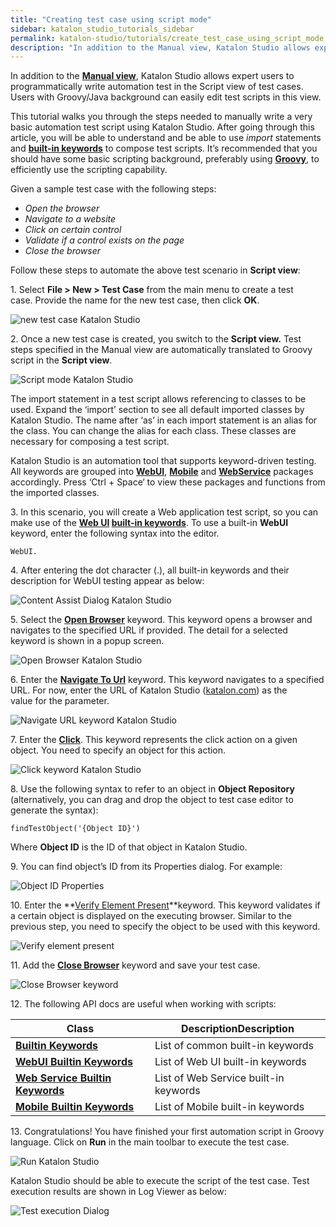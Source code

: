 ```yaml
---
title: "Creating test case using script mode"
sidebar: katalon_studio_tutorials_sidebar
permalink: katalon-studio/tutorials/create_test_case_using_script_mode.html
description: "In addition to the Manual view, Katalon Studio allows expert users to programmatically write automation test in the Script mode of test cases."
---
```

In addition to the **[Manual view](https://docs.katalon.com/x/9YEw)**, Katalon Studio allows expert users to programmatically write automation test in the Script view of test cases. Users with Groovy/Java background can easily edit test scripts in this view.

This tutorial walks you through the steps needed to manually write a very basic automation test script using Katalon Studio. After going through this article, you will be able to understand and be able to use _import_ statements and **[built-in keywords](https://docs.katalon.com/x/VQAM)** to compose test scripts. It’s recommended that you should have some basic scripting background, preferably using **[Groovy](http://groovy-lang.org/)**, to efficiently use the scripting capability.

Given a sample test case with the following steps:

*   _Open the browser_
*   _Navigate to a website_
*   _Click on certain control_
*   _Validate if a control exists on the page_
*   _Close the browser_

Follow these steps to automate the above test scenario in **Script view**:

1\. Select **File > New > Test Case** from the main menu to create a test case. Provide the name for the new test case, then click **OK**.

![new test case Katalon Studio](../../images/katalon-studio/tutorials/create_test_case_using_script_mode/1.-Katalon-new-test-case1.png)

2. Once a new test case is created, you switch to the **Script view.** Test steps specified in the Manual view are automatically translated to Groovy script in the **Script view**.

![Script mode Katalon Studio](../../images/katalon-studio/tutorials/create_test_case_using_script_mode/2.-Katalon-script-view.png)

The import statement in a test script allows referencing to classes to be used. Expand the ‘import’ section to see all default imported classes by Katalon Studio. The name after ‘as’ in each import statement is an alias for the class. You can change the alias for each class. These classes are necessary for composing a test script.

Katalon Studio is an automation tool that supports keyword-driven testing. All keywords are grouped into **[WebUI](http://docs.katalon.com/display/KD/Web+UI)**, **[Mobile](http://docs.katalon.com/display/KD/Mobile)** and **[WebService](http://docs.katalon.com/display/KD/Web+Service)** packages accordingly. Press ‘Ctrl + Space‘ to view these packages and functions from the imported classes.

3. In this scenario, you will create a Web application test script, so you can make use of the **[Web UI](https://docs.katalon.com/x/VQAM) [built-in keywords](https://docs.katalon.com/x/VQAM)**. To use a built-in **WebUI** keyword, enter the following syntax into the editor.

```
WebUI.

```

4. After entering the dot character (.), all built-in keywords and their description for WebUI testing appear as below:

![Content Assist Dialog Katalon Studio](../../images/katalon-studio/tutorials/create_test_case_using_script_mode/4.-Content-Assist.png)

5. Select the **[**Open Browser**](https://docs.katalon.com/display/KD/%5BWebUI%5D+Open+Browser)** keyword. This keyword opens a browser and navigates to the specified URL if provided. The detail for a selected keyword is shown in a popup screen.

![Open Browser Katalon Studio](../../images/katalon-studio/tutorials/create_test_case_using_script_mode/5.-Katalon-Open-Browser.png)

6\. Enter the [**Navigate To Url**](https://docs.katalon.com/display/KD/%5BWebUI%5D+Navigate+to+Url) keyword. This keyword navigates to a specified URL. For now, enter the URL of Katalon Studio ([katalon.com](https://www.katalon.com/)) as the value for the parameter.

![Navigate URL keyword Katalon Studio](../../images/katalon-studio/tutorials/create_test_case_using_script_mode/6.-Katalon-Nagivate-to-url.png)

7\. Enter the **[Click](https://docs.katalon.com/display/KD/%5BWebUI%5D+Click)**. This keyword represents the click action on a given object. You need to specify an object for this action.

![Click keyword Katalon Studio](../../images/katalon-studio/tutorials/create_test_case_using_script_mode/7.-Katalon-Click-keyword.png)

8\. Use the following syntax to refer to an object in **Object Repository** (alternatively, you can drag and drop the object to test case editor to generate the syntax):

```
findTestObject('{Object ID}')

```

Where **Object ID** is the ID of that object in Katalon Studio.

9. You can find object’s ID from its Properties dialog. For example:

![Object ID Properties](../../images/katalon-studio/tutorials/create_test_case_using_script_mode/9.-Katalon-Test-Object.png)

10\. Enter the **[Verify Element Present](https://docs.katalon.com/display/KD/%5BWebUI%5D+Verify+Element+Present)**keyword. This keyword validates if a certain object is displayed on the executing browser. Similar to the previous step, you need to specify the object to be used with this keyword.

![Verify element present](../../images/katalon-studio/tutorials/create_test_case_using_script_mode/10.-Katalon-Verify-Element.png)

11\. Add the [**Close Browser**](https://docs.katalon.com/display/KD/%5BWebUI%5D+Close+Browser) keyword and save your test case.

![Close Browser keyword](../../images/katalon-studio/tutorials/create_test_case_using_script_mode/11.-Katalon-Close-browser.png)

12\. The following API docs are useful when working with scripts:

| Class | DescriptionDescription |
| --- | --- |
| **[Builtin Keywords](http://api-docs.katalon.com/studio/v4.6.0.2/api/com/kms/katalon/core/keyword/BuiltinKeywords.html)** | List of common built-in keywords |
| **[WebUI Builtin Keywords](http://api-docs.katalon.com/studio/v4.6.0.2/api/com/kms/katalon/core/webui/keyword/WebUiBuiltInKeywords.html)** | List of Web UI built-in keywords |
| **[Web Service Builtin Keywords](http://api-docs.katalon.com/studio/v4.6.0.2/api/com/kms/katalon/core/webservice/keyword/WSBuiltInKeywords.html)** | List of Web Service built-in keywords |
| **[Mobile Builtin Keywords](http://api-docs.katalon.com/studio/v4.6.0.2/api/com/kms/katalon/core/mobile/keyword/MobileBuiltInKeywords.html)** | List of Mobile built-in keywords |

13. Congratulations! You have finished your first automation script in Groovy language. Click on **Run** in the main toolbar to execute the test case.

![Run Katalon Studio](../../images/katalon-studio/tutorials/create_test_case_using_script_mode/13.-Katalon-Run.png)

Katalon Studio should be able to execute the script of the test case. Test execution results are shown in Log Viewer as below:

![Test execution Dialog](../../images/katalon-studio/tutorials/create_test_case_using_script_mode/13b-Katalon-Log-viewer.png)